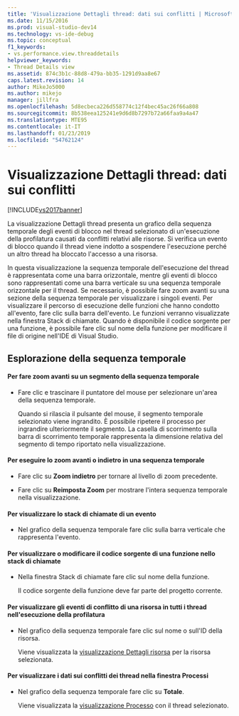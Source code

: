 ```yaml
---
title: 'Visualizzazione Dettagli thread: dati sui conflitti | Microsoft Docs'
ms.date: 11/15/2016
ms.prod: visual-studio-dev14
ms.technology: vs-ide-debug
ms.topic: conceptual
f1_keywords:
- vs.performance.view.threaddetails
helpviewer_keywords:
- Thread Details view
ms.assetid: 874c3b1c-88d8-479a-bb35-1291d9aa8e67
caps.latest.revision: 14
author: MikeJo5000
ms.author: mikejo
manager: jillfra
ms.openlocfilehash: 5d8ecbeca226d558774c12f4bec45ac26f66a808
ms.sourcegitcommit: 8b538eea125241e9d6d8b7297b72a66faa9a4a47
ms.translationtype: MTE95
ms.contentlocale: it-IT
ms.lasthandoff: 01/23/2019
ms.locfileid: "54762124"
---
```

# <a name="thread-details-view---contention-data"></a>Visualizzazione Dettagli thread: dati sui conflitti
[!INCLUDE[vs2017banner](../includes/vs2017banner.md)]

La visualizzazione Dettagli thread presenta un grafico della sequenza temporale degli eventi di blocco nel thread selezionato di un'esecuzione della profilatura causati da conflitti relativi alle risorse. Si verifica un evento di blocco quando il thread viene indotto a sospendere l'esecuzione perché un altro thread ha bloccato l'accesso a una risorsa.  
  
 In questa visualizzazione la sequenza temporale dell'esecuzione del thread è rappresentata come una barra orizzontale, mentre gli eventi di blocco sono rappresentati come una barra verticale su una sequenza temporale orizzontale per il thread. Se necessario, è possibile fare zoom avanti su una sezione della sequenza temporale per visualizzare i singoli eventi. Per visualizzare il percorso di esecuzione delle funzioni che hanno condotto all'evento, fare clic sulla barra dell'evento. Le funzioni verranno visualizzate nella finestra Stack di chiamate. Quando è disponibile il codice sorgente per una funzione, è possibile fare clic sul nome della funzione per modificare il file di origine nell'IDE di Visual Studio.  
  
## <a name="navigating-the-timeline"></a>Esplorazione della sequenza temporale  
  
#### <a name="to-zoom-in-on-a-timeline-segment"></a>Per fare zoom avanti su un segmento della sequenza temporale  
  
-   Fare clic e trascinare il puntatore del mouse per selezionare un'area della sequenza temporale.  
  
     Quando si rilascia il pulsante del mouse, il segmento temporale selezionato viene ingrandito. È possibile ripetere il processo per ingrandire ulteriormente il segmento. La casella di scorrimento sulla barra di scorrimento temporale rappresenta la dimensione relativa del segmento di tempo riportato nella visualizzazione.  
  
#### <a name="to-zoom-out-on-a-timeline"></a>Per eseguire lo zoom avanti o indietro in una sequenza temporale  
  
-   Fare clic su **Zoom indietro** per tornare al livello di zoom precedente.  
  
-   Fare clic su **Reimposta Zoom** per mostrare l'intera sequenza temporale nella visualizzazione.  
  
#### <a name="to-view-the-call-stack-of-an-event"></a>Per visualizzare lo stack di chiamate di un evento  
  
-   Nel grafico della sequenza temporale fare clic sulla barra verticale che rappresenta l'evento.  
  
#### <a name="to-view-or-edit-the-source-code-of-a-function-in-the-call-stack"></a>Per visualizzare o modificare il codice sorgente di una funzione nello stack di chiamate  
  
- Nella finestra Stack di chiamate fare clic sul nome della funzione.  
  
  Il codice sorgente della funzione deve far parte del progetto corrente.  
  
#### <a name="to-view-the-contention-events-of-a-resource-in-all-threads-in-the-profiling-run"></a>Per visualizzare gli eventi di conflitto di una risorsa in tutti i thread nell'esecuzione della profilatura  
  
-   Nel grafico della sequenza temporale fare clic sul nome o sull'ID della risorsa.  
  
     Viene visualizzata la [visualizzazione Dettagli risorsa](../profiling/resource-details-view-contention-data.md) per la risorsa selezionata.  
  
#### <a name="to-view-the-thread-contention-data-in-the-processes-window"></a>Per visualizzare i dati sui conflitti dei thread nella finestra Processi  
  
-   Nel grafico della sequenza temporale fare clic su **Totale**.  
  
     Viene visualizzata la [visualizzazione Processo](../profiling/process-view-contention-data.md) con il thread selezionato.
